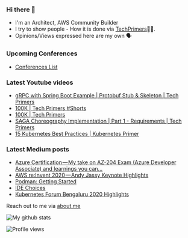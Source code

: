### Hi there 👋

- I'm an Architect, AWS Community Builder
- I try to show people - How it is done via [TechPrimers](https://github.com/TechPrimers)👨‍💻. 
- Opinions/Views expressed here are my own 🗣️

### Upcoming Conferences
- [Conferences List](https://techprimers.github.io/conferences.html)

### Latest Youtube videos
<!-- YOUTUBE:START -->
- [gRPC with Spring Boot Example | Protobuf Stub & Skeleton | Tech Primers](https://www.youtube.com/watch?v=2CWYorTWyGs)
- [100K | Tech Primers #Shorts](https://www.youtube.com/watch?v=i9CAayIXVyU)
- [100K | Tech Primers](https://www.youtube.com/watch?v=zk4RMU6RPVA)
- [SAGA Choreography Implementation | Part 1 - Requirements | Tech Primers](https://www.youtube.com/watch?v=WbNJTwKOCuM)
- [15 Kubernetes Best Practices | Kubernetes Primer](https://www.youtube.com/watch?v=jImA5Nv9sAg)
<!-- YOUTUBE:END -->

### Latest Medium posts
<!-- MEDIUM:START -->
- [Azure Certification — My take on AZ-204 Exam (Azure Developer Associate) and learnings you can…](https://medium.com/techprimers/azure-certification-my-take-on-az-204-exam-azure-developer-associate-and-learnings-you-can-9113d4e5b164?source=rss-d6010e1c772d------2)
- [AWS re:Invent 2020 — Andy Jassy Keynote Highlights](https://medium.com/techprimers/aws-re-invent-2020-andy-jassy-keynote-highlights-7e554c9c6c1f?source=rss-d6010e1c772d------2)
- [Podman: Getting Started](https://medium.com/javarevisited/podman-getting-started-e7fc06961994?source=rss-d6010e1c772d------2)
- [IDE Choices](https://medium.com/techprimers/ide-choices-b54c9276a7a0?source=rss-d6010e1c772d------2)
- [Kubernetes Forum Bengaluru 2020 Highlights](https://medium.com/techprimers/kubernetes-forum-bengaluru-2020-highlights-e18b19120245?source=rss-d6010e1c772d------2)
<!-- MEDIUM:END -->


Reach out to me via [about.me](https://about.me/movingtoweb)

![My github stats](https://github-readme-stats.vercel.app/api?username=movingtoweb&show_icons=true)

![Profile views](https://komarev.com/ghpvc/?username=MovingToWeb)
